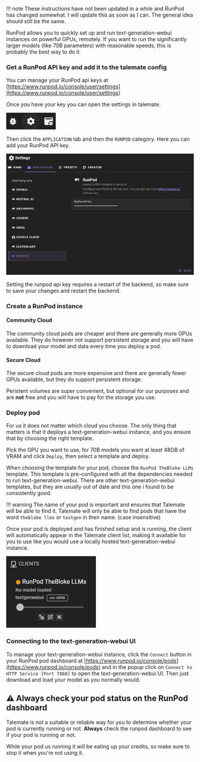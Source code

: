 !!! note
    These instructions have not been updated in a while and RunPod has changed somewhat. I will update this as soon as I can. The general idea should still be the same.

RunPod allows you to quickly set up and run text-generation-webui instances on powerful GPUs, remotely. If you want to run the significantly larger models (like 70B parameters) with reasonable speeds, this is probably the best way to do it.

### Get a RunPod API key and add it to the talemate config

You can manage your RunPod api keys at [https://www.runpod.io/console/user/settings](https://www.runpod.io/console/user/settings)

Once you have your key you can open the settings in talemate.

![Open settings](/img/0.26.0/open-settings.png)

Then click the `APPLICATION` tab and then the `RUNPOD` category. Here you can add your RunPod API key.

![Runpod settings](/img/0.26.0/runpod-api-key-setting.png)

Setting the runpod api key requires a restart of the backend, so make sure to save your changes and restart the backend.

### Create a RunPod instance

#### Community Cloud

The community cloud pods are cheaper and there are generally more GPUs available. They do however not support persistent storage and you will have to download your model and data every time you deploy a pod.

#### Secure Cloud

The secure cloud pods are more expensive and there are generally fewer GPUs available, but they do support persistent storage.

Peristent volumes are super convenient, but optional for our purposes and are **not** free and you will have to pay for the storage you use.

### Deploy pod

For us it does not matter which cloud you choose. The only thing that matters is that it deploys a text-generation-webui instance, and you ensure that by choosing the right template.

Pick the GPU you want to use, for 70B models you want at least 48GB of VRAM and click `Deploy`, then select a template and deploy.

When choosing the template for your pod, choose the `RunPod TheBloke LLMs` template. This template is pre-configured with all the dependencies needed to run text-generation-webui. There are other text-generation-webui templates, but they are usually out of date and this one i found to be consistently good.

!!! warning
    The name of your pod is important and ensures that Talemate will be able to find it. Talemate will only be able to find pods that have the word `thebloke llms` or `textgen` in their name. (case insensitive)

Once your pod is deployed and has finished setup and is running, the client will automatically appear in the Talemate client list, making it available for you to use like you would use a locally hosted text-generation-webui instance.

![RunPod client](/img/runpod-docs-1.png)

### Connecting to the text-generation-webui UI

To manage your text-generation-webui instance, click the `Connect` button in your RunPod pod dashboard at [https://www.runpod.io/console/pods](https://www.runpod.io/console/pods) and in the popup click on `Connect to HTTP Service [Port 7860]` to open the text-generation-webui UI. Then just download and load your model as you normally would.

## :warning: Always check your pod status on the RunPod dashboard

Talemate is not a suitable or reliable way for you to determine whether your pod is currently running or not. **Always** check the runpod dashboard to see if your pod is running or not.

While your pod us running it will be eating up your credits, so make sure to stop it when you're not using it.
